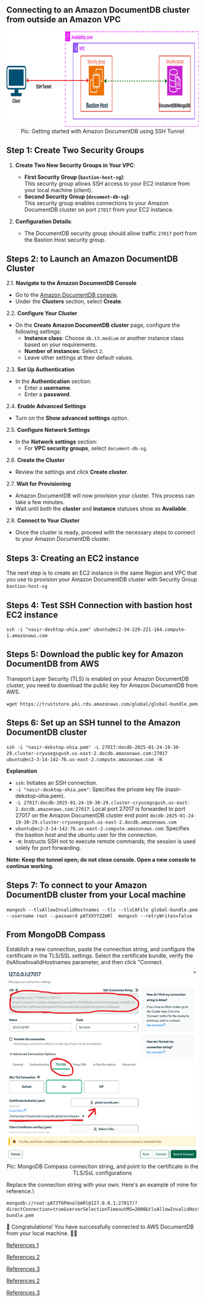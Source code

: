 
<h2>Connecting to an Amazon DocumentDB cluster from outside an Amazon VPC</h2>


<p align="center">
  <img src="./ref-image/documentdb-local-connection.png" alt="Getting started with Amazon DocumentDB using SSH Tunnel" title="Getting started with Amazon DocumentDB using SSH Tunnel" height="250" width="800"/>
  <br/>
  Pic: Getting started with Amazon DocumentDB using SSH Tunnel
</p>

## Step 1: Create Two Security Groups

1. **Create Two New Security Groups in Your VPC**:
   - **First Security Group (`bastion-host-sg`)**:  
     This security group allows SSH access to your EC2 instance from your local machine (client).
   - **Second Security Group (`document-db-sg`)**:  
     This security group enables connections to your Amazon DocumentDB cluster on port `27017` from your EC2 instance.

2. **Configuration Details**:
   - The DocumentDB security group should allow traffic `27017` port from the Bastion Host security group.


## Steps 2: to Launch an Amazon DocumentDB Cluster

2.1. **Navigate to the Amazon DocumentDB Console**  
   - Go to the [Amazon DocumentDB console](https://console.aws.amazon.com/docdb/).  
   - Under the **Clusters** section, select **Create**.

2.2. **Configure Your Cluster**  
   - On the **Create Amazon DocumentDB cluster** page, configure the following settings:
     - **Instance class**: Choose `db.t3.medium` or another instance class based on your requirements.
     - **Number of instances**: Select `2`.
     - Leave other settings at their default values.

2.3. **Set Up Authentication**  
   - In the **Authentication** section:
     - Enter a **username**.
     - Enter a **password**.

2.4. **Enable Advanced Settings**  
   - Turn on the **Show advanced settings** option.

2.5. **Configure Network Settings**  
   - In the **Network settings** section:
     - For **VPC security groups**, select `document-db-sg`.

2.6. **Create the Cluster**  
   - Review the settings and click **Create cluster**.

2.7. **Wait for Provisioning**  
   - Amazon DocumentDB will now provision your cluster. This process can take a few minutes.  
   - Wait until both the **cluster** and **instance** statuses show as **Available**.

2.8. **Connect to Your Cluster**  
   - Once the cluster is ready, proceed with the necessary steps to connect to your Amazon DocumentDB cluster.



## Steps 3: Creating an EC2 instance
The next step is to create an EC2 instance in the same Region and VPC that you use to provision your Amazon DocumentDB cluster with Security Group `bastion-host-sg`



## Steps 4: Test SSH Connection with bastion host EC2 instance

```
ssh -i "nasir-desktop-ohia.pem" ubuntu@ec2-34-229-221-164.compute-1.amazonaws.com
```

## Steps 5: Download the public key for Amazon DocumentDB from AWS

Transport Layer Security (TLS) is enabled on your Amazon DocumentDB cluster, you need to download the public key for Amazon DocumentDB from AWS.

`wget https://truststore.pki.rds.amazonaws.com/global/global-bundle.pem`


## Steps 6: Set up an SSH tunnel to the Amazon DocumentDB cluster

```
ssh -i "nasir-dekstop-ohia.pem" -L 27017:docdb-2025-01-24-19-30-29.cluster-cryusegsgush.us-east-2.docdb.amazonaws.com:27017 ubuntu@ec2-3-14-142-76.us-east-2.compute.amazonaws.com -N
```

**Explanation**

- `ssh`: Initiates an SSH connection.
- `-i "nasir-desktop-ohia.pem"`: Specifies the private key file (nasir-dekstop-ohia.pem).
- `-L 27017:docdb-2025-01-24-19-30-29.cluster-cryusegsgush.us-east-2.docdb.amazonaws.com:27017`: Local port 27017 is forwarded to port 27017 on the Amazon DocumentDB cluster end point `docdb-2025-01-24-19-30-29.cluster-cryusegsgush.us-east-2.docdb.amazonaws.com`
- `ubuntu@ec2-3-14-142-76.us-east-2.compute.amazonaws.com`: Specifies the bastion host and the ubuntu user for the connection.
- `-N`: Instructs SSH not to execute remote commands; the session is used solely for port forwarding.

**Note: Keep the tunnel open; do not close console. Open a new console to continue working.**

## Steps 7: To connect to your Amazon DocumentDB cluster from your Local machine

```
mongosh --tlsAllowInvalidHostnames --tls --tlsCAFile global-bundle.pem --username root --password pATXXYYZZmRl  mongosh --retryWrites=false
```


## From MongoDB Compass

Establish a new connection, paste the connection string, and configure the certificate in the TLS/SSL settings. Select the certificate bundle, verify the tlsAllowInvalidHostnames parameter, and then click "Connect.

<p align="center">
  <img src="./ref-image/mongodb-compass-tls.png" alt="MongoDB Compass connection string, and point to the certificate in the TLS/SsL configurations" title="MongoDB Compass connection string, and point to the certificate in the TLS/SsL configurations" height="500" width="800"/>
  <br/>
  Pic: MongoDB Compass connection string, and point to the certificate in the TLS/SsL configurations
</p>

Replace the connection string with your own. Here's an example of mine for reference.\
```
mongodb://root:pAT3T6PmnalbmRl@127.0.0.1:27017/?directConnection=true&serverSelectionTimeoutMS=2000&tlsAllowInvalidHostnames=true&tls=true&tlsCAFile=global-bundle.pem
```


🎉 Congratulations! You have successfully connected to AWS DocumentDB from your local machine. 🚀🎊


[References 1](https://aws.amazon.com/blogs/database/part-3-getting-started-with-amazon-documentdb-using-robo-3t/)

[References 2](https://aws.amazon.com/blogs/database/part-1-getting-started-with-amazon-documentdb-using-amazon-ec2/)

[References 3](https://docs.aws.amazon.com/documentdb/latest/developerguide/connect-from-outside-a-vpc.html)

[References 2](https://levelup.gitconnected.com/spring-boot-with-amazon-documentdb-2623d7b6cf43)

[References 3](https://www.youtube.com/watch?v=a224dfdfwgc)

